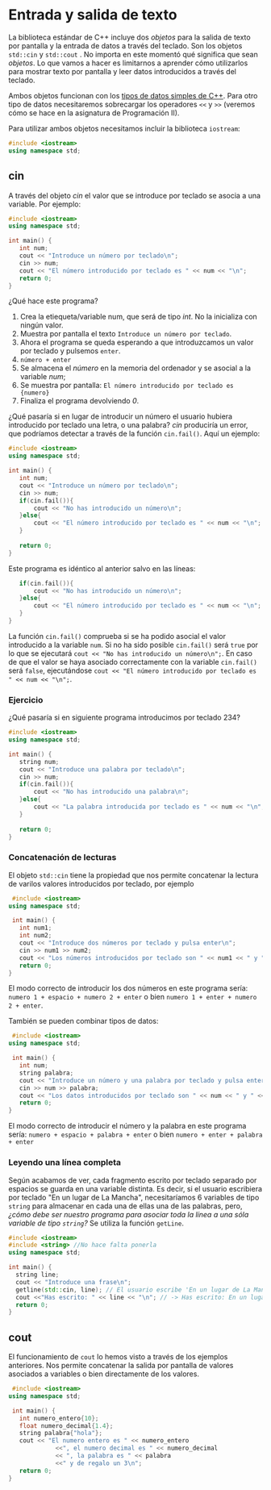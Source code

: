 # Entrada y salida de texto

La biblioteca estándar de C++ incluye dos _objetos_ para la salida de texto por pantalla y la entrada de datos a través del teclado. Son los objetos `std::cin` y `std::cout` . No importa en este momentó qué significa que sean _objetos_. Lo que vamos a hacer es limitarnos a aprender cómo utilizarlos para mostrar texto por pantalla y leer datos introducidos a través del teclado.

Ambos objetos funcionan con los [tipos de datos simples de C++](../variables/tipossimples.md). Para otro tipo de datos necesitaremos sobrecargar los operadores `<<` y `>>` (veremos cómo se hace en la asignatura de Programación II).

Para utilizar ambos objetos necesitamos incluir la biblioteca `iostream`:

```cpp
#include <iostream>
using namespace std;
```

## cin

A través del objeto _cin_ el valor que se introduce por teclado se asocia a una variable. Por ejemplo:

```cpp
#include <iostream>
using namespace std;

int main() {
   int num;
   cout << "Introduce un número por teclado\n";
   cin >> num;
   cout << "El número introducido por teclado es " << num << "\n";
   return 0;
}

```
¿Qué hace este programa?
   1. Crea la etiequeta/variable num, que será de tipo _int_. No la inicializa con ningún valor.
   2. Muestra por pantalla el texto `Introduce un número por teclado`.
   3. Ahora el programa se queda esperando a que introduzcamos un valor por teclado y pulsemos `enter`.
   4. `número + enter`
   5. Se almacena el _número_ en la memoria del ordenador y se asocial a la variable _num_;
   6. Se muestra por pantalla: `El número introducido por teclado es {numero}`
   7. Finaliza el programa devolviendo _0_.

¿Qué pasaría si en lugar de introducir un número el usuario hubiera introducido por teclado una letra, o una palabra? _cin_ produciría un error, que podríamos detectar a través de la función `cin.fail()`. Aquí un ejemplo:

```cpp
#include <iostream>
using namespace std;

int main() {
   int num;
   cout << "Introduce un número por teclado\n";
   cin >> num;
   if(cin.fail()){
       cout << "No has introducido un número\n";
   }else{
       cout << "El número introducido por teclado es " << num << "\n";
   }
   
   return 0;
}
```
Este programa es idéntico al anterior salvo en las líneas:

```cpp
   if(cin.fail()){
       cout << "No has introducido un número\n";
   }else{
       cout << "El número introducido por teclado es " << num << "\n";
   }
}
```

La función `cin.fail()` comprueba si se ha podido asocial el valor introducido a la variable `num`. Si no ha sido posible `cin.fail()` será `true` por lo que se ejecutará `cout << "No has introducido un número\n";`. En caso de que el valor se haya asociado correctamente con la variable  `cin.fail()` será `false`, ejecutándose `cout << "El número introducido por teclado es " << num << "\n";`.

### Ejercicio
¿Qué pasaría si en siguiente programa introducimos por teclado 234?

```cpp
#include <iostream>
using namespace std;

int main() {
   string num;
   cout << "Introduce una palabra por teclado\n";
   cin >> num;
   if(cin.fail()){
       cout << "No has introducido una palabra\n";
   }else{
       cout << "La palabra introducida por teclado es " << num << "\n";
   }
   
   return 0;
}
```
### Concatenación de lecturas
 El objeto `std::cin` tiene la propiedad que nos permite concatenar la lectura de varilos valores introducidos por teclado, por ejemplo

```cpp
 #include <iostream>
using namespace std;

 int main() {
   int num1;
   int num2;
   cout << "Introduce dos números por teclado y pulsa enter\n";
   cin >> num1 >> num2;
   cout << "Los números introducidos por teclado son " << num1 << " y " << num2 << "\n";
   return 0;
}
```

El modo correcto de introducir los dos números en este programa sería: `numero 1 + espacio + numero 2 + enter` o bien `numero 1 + enter + numero 2 + enter`.

También se pueden combinar tipos de datos:

```cpp
 #include <iostream>
using namespace std;

 int main() {
   int num;
   string palabra;
   cout << "Introduce un número y una palabra por teclado y pulsa enter\n";
   cin >> num >> palabra;
   cout << "Los datos introducidos por teclado son " << num << " y " << palabra << "\n";
   return 0;
}
```

El modo correcto de introducir el número y la palabra en este programa sería: `numero + espacio + palabra + enter` o bien `numero + enter + palabra + enter`

### Leyendo una línea completa

Según acabamos de ver, cada fragmento escrito por teclado separado por espacios se guarda en una variable distinta. Es decir, si el usuario escribiera por teclado "En un lugar de La Mancha", necesitaríamos 6 variables de tipo `string` para almacenar en cada una de ellas una de las palabras, pero, *¿cómo debe ser nuestro programa para asociar toda la línea a una sóla variable de tipo `string`?* Se utiliza la función `getLine`.

```cpp
#include <iostream>
#include <string> //No hace falta ponerla
using namespace std;

int main() {
  string line;
  cout << "Introduce una frase\n";
  getline(std::cin, line); // El usuario escribe 'En un lugar de La Mancha'
  cout <<"Has escrito: " << line << "\n"; // -> Has escrito: En un lugar de La Mancha
  return 0;
}
``` 

## cout

El funcionamiento de `cout` lo hemos visto a través de los ejemplos anteriores. Nos permite concatenar la salida por pantalla de valores asociados a variables o bien directamente de los valores.

```cpp
 #include <iostream>
using namespace std;

 int main() {
   int numero_entero{10};
   float numero_decimal{1.4};
   string palabra{"hola"};
   cout << "El numero entero es " << numero_entero 
             <<", el numero decimal es " << numero_decimal 
             << ", la palabra es " << palabra 
             <<" y de regalo un 3\n";
   return 0;
}
```
